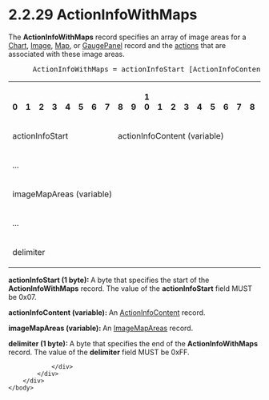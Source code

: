 <html dir="LTR" xmlns:mshelp="http://msdn.microsoft.com/mshelp" xmlns:ddue="http://ddue.schemas.microsoft.com/authoring/2003/5" xmlns:xlink="http://www.w3.org/1999/xlink" xmlns:tool="http://www.microsoft.com/tooltip">
    <head>
        <meta http-equiv="Content-Type" content="text/html; CHARSET=utf-8"></meta>
        <meta name="save" content="history"></meta>
        <title>2.2.29 ActionInfoWithMaps</title>
        <xml>
            <mshelp:toctitle title="2.2.29 ActionInfoWithMaps"></mshelp:toctitle>
            <mshelp:rltitle title="[MS-RPL]: ActionInfoWithMaps"></mshelp:rltitle>
            <mshelp:keyword index="A" term="706469e2-a501-40ea-b731-0e45dea1e5d5"></mshelp:keyword>
            <mshelp:attr name="DCSext.ContentType" value="open specification"></mshelp:attr>
            <mshelp:attr name="AssetID" value="706469e2-a501-40ea-b731-0e45dea1e5d5"></mshelp:attr>
            <mshelp:attr name="TopicType" value="kbRef"></mshelp:attr>
            <mshelp:attr name="DCSext.Title" value="[MS-RPL]: ActionInfoWithMaps" />
        </xml>
    </head>
    <body>
        <div id="header">
            <h1 class="heading">2.2.29 ActionInfoWithMaps</h1>
        </div>
        <div id="mainSection">
            <div id="mainBody">
                <div id="allHistory" class="saveHistory"></div>
                <div id="sectionSection0" class="section" name="collapseableSection">
                    

<p>The <b>ActionInfoWithMaps</b> record specifies an array of
image areas for a <a href="89f56458-ec69-49ff-a9d6-39e506543a39.html">Chart</a>,
<a href="b6e7b187-4160-4ce2-940e-6198a7416863.html">Image</a>, <a href="953882ee-8b4b-40e8-9a05-ab2ea31622ce.html">Map</a>, or <a href="a9142e06-4813-4393-8f72-7559ee960936.html">GaugePanel</a> record and the <a href="75ae48f7-746b-4b41-919c-6699fa28b3ef.html#gt_b178b6c0-7df9-4107-95ca-12c7f0b9900b">actions</a> that are associated
with these image areas.            </p>

<dl>
<dd>
<div><pre> ActionInfoWithMaps = actionInfoStart [ActionInfoContent] [ImageMapAreas] delimiter
</pre></div>
</dd></dl>

<table>
 <tr>
  <th><p><br>0</p></th>
  <th><p><br>1</p></th>
  <th><p><br>2</p></th>
  <th><p><br>3</p></th>
  <th><p><br>4</p></th>
  <th><p><br>5</p></th>
  <th><p><br>6</p></th>
  <th><p><br>7</p></th>
  <th><p><br>8</p></th>
  <th><p><br>9</p></th>
  <th><p>1<br>0</p></th>
  <th><p><br>1</p></th>
  <th><p><br>2</p></th>
  <th><p><br>3</p></th>
  <th><p><br>4</p></th>
  <th><p><br>5</p></th>
  <th><p><br>6</p></th>
  <th><p><br>7</p></th>
  <th><p><br>8</p></th>
  <th><p><br>9</p></th>
  <th><p>2<br>0</p></th>
  <th><p><br>1</p></th>
  <th><p><br>2</p></th>
  <th><p><br>3</p></th>
  <th><p><br>4</p></th>
  <th><p><br>5</p></th>
  <th><p><br>6</p></th>
  <th><p><br>7</p></th>
  <th><p><br>8</p></th>
  <th><p><br>9</p></th>
  <th><p>3<br>0</p></th>
  <th><p><br>1</p></th>
 </tr>
 <tr>
  <td colspan="8">
  <p>actionInfoStart</p>
  </td>
  <td colspan="24">
  <p>actionInfoContent
  (variable)</p>
  </td>
 </tr>
 <tr>
  <td colspan="32">
  <p>...</p>
  </td>
 </tr>
 <tr>
  <td colspan="32">
  <p>imageMapAreas
  (variable)</p>
  </td>
 </tr>
 <tr>
  <td colspan="32">
  <p>...</p>
  </td>
 </tr>
 <tr>
  <td colspan="8">
  <p>delimiter</p>
  </td>
  
 </tr>
</table>

<p><b>actionInfoStart (1 byte): </b>A byte that
specifies the start of the <b>ActionInfoWithMaps</b> record. The value of the <b>actionInfoStart</b>
field MUST be 0x07.</p>

<p><b>actionInfoContent (variable): </b>An <a href="7306f12f-ad29-49ce-8f0e-d519102a7d30.html">ActionInfoContent</a> record.</p>

<p><b>imageMapAreas (variable): </b>An <a href="00f59631-e005-4e38-a33d-9786aaf400c1.html">ImageMapAreas</a> record.</p>

<p><b>delimiter (1 byte): </b>A byte that specifies the
end of the <b>ActionInfoWithMaps</b> record. The value of the <b>delimiter</b>
field MUST be 0xFF.</p>


                </div>
            </div>
        </div>
    </body>
</html>